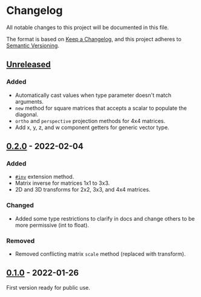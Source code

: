 # Changelog
All notable changes to this project will be documented in this file.

The format is based on [Keep a Changelog](https://keepachangelog.com/en/1.0.0/),
and this project adheres to [Semantic Versioning](https://semver.org/spec/v2.0.0.html).

## [Unreleased]
### Added
- Automatically cast values when type parameter doesn't match arguments.
- `new` method for square matrices that accepts a scalar to populate the diagonal.
- `ortho` and `perspective` projection methods for 4x4 matrices.
- Add x, y, z, and w component getters for generic vector type.

## [0.2.0] - 2022-02-04
### Added
- [`#inv`](https://arctic-fox.gitlab.io/geode/Number.html#inv-instance-method) extension method.
- Matrix inverse for matrices 1x1 to 3x3.
- 2D and 3D transforms for 2x2, 3x3, and 4x4 matrices.

### Changed
- Added some type restrictions to clarify in docs and change others to be more permissive (int to float).

### Removed
- Removed conflicting matrix `scale` method (replaced with transform).

## [0.1.0] - 2022-01-26
First version ready for public use.

[Unreleased]: https://gitlab.com/arctic-fox/geode/-/compare/v0.2.0...master
[0.2.0]: https://gitlab.com/arctic-fox/geode/-/compare/v0.1.0...v0.2.0
[0.1.0]: https://gitlab.com/arctic-fox/geode/-/releases/v0.1.0
